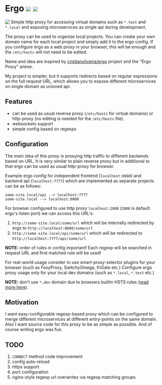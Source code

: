 # Ergo [![](https://images.microbadger.com/badges/image/ontrif/ergo.svg)](https://microbadger.com/images/ontrif/ergo) [![](https://images.microbadger.com/badges/version/ontrif/ergo.svg)](https://microbadger.com/images/ontrif/ergo)
<img align="left" src="http://i61.beon.ru/67/83/108367/24/4083124/ergo_proxy10.gif"> 

Simple http proxy for accessing virtual domains such as `*.test` and `*.local` and exposing microservices as single api during development.

The proxy can be used to organize local projects. You can create your own domain name for each local project and simply add it to the ergo config. If you configure ergo as a web proxy in your browser, this will be enough and the `/etс/hosts` will not need to be edited.

Name and idea are inspired by [cristianoliveira/ergo](https://github.com/cristianoliveira/ergo) project and the "Ergo Proxy" anime.

My project is simpler, but it supports redirects based on regular expressions on the full request URL, which allows you to expose different microservices on single domain as unioned api.

## Features
* can be used as usual reverse proxy (`/etc/hosts` for virtual domains) or http-proxy (no editing is needed for the `/etc/hosts` file).
* websockets support
* simple config based on regexps

## Configuration
The main idea of this proxy is proxying http traffic to different backends based on URL. 
It is very similar to plain reverse proxy but in additional to that ergo can be used as usual http-proxy for browser.

Example ergo config for independent frontend (`localhost:8080`) and backend api (`localhost:7777`) which are implemented as separate projects can be as follows:
```
some-site.local/api --> localhost:7777
some-site.local --> localhost:8080
```

For browser configured to use http proxy `localhost:2000` (`2000` is default ergo's listen port) we can access this URL's:
1. `http://some-site.local/some/url` which will be internally redirected by ergo to `http://localhost:8080/some/url`
2. `http://some-site.local/api/some/url` which will be redirected to `http://localhost:7777/api/some/url`

**NOTE:** order of rules in config important! Each regexp will be searched in request URL and first matched rule will be used!

For real-world usage consider to use smart-proxy-selector plugins for your browser (such as FoxyProxy, SwitchyOmega, friGate etc.) Configure ergo proxy usage only for your local dev domains (such as `*.local`, `*.test` etc.)

**NOTE:** don't use `*.dev` domain due to browsers builtin HSTS rules ([read more here](https://stackoverflow.com/a/47768411)). 

## Motivation
I want easy-configurable regexp-based proxy which can be configured to merge different microservices at different entry-points
on the same domain. Also I want source code for this proxy to be as simple as possible. And of course writing ergo was fun.

## TODO
1. `CONNECT` method code improvement
2. config auto-reload
3. https support
4. port configuration
5. nginx-style regexp url overwrites via regexp matching groups
